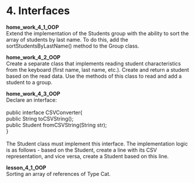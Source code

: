 <h1> 4. Interfaces </h1>

<p>
<b> home_work_4_1_OOP </b><br>
Extend the implementation of the Students group with the ability to sort the array of students by last name. To do this, add the sortStudentsByLastName() method to the Group class.
</p>

<p>
<b> home_work_4_2_OOP </b><br>
Create a separate class that implements reading student characteristics from the keyboard (first name, last name, etc.). Create and return a student based on the read data. Use the methods of this class to read and add a student to a group.
</p>

<p>
<b> home_work_4_3_OOP </b><br>
Declare an interface:<br>
<br>
	public interface CSVConverter{<br>
		public String toCSVString();<br>
		public Student fromCSVString(String str);<br>
	}<br>
<br>	
The Student class must implement this interface. The implementation logic is as follows - based on the Student, create a line with its CSV representation, and vice versa, create a Student based on this line.
</p>

<p>
<b> lesson_4_1_OOP </b><br>
Sorting an array of references of Type Cat.
</p>